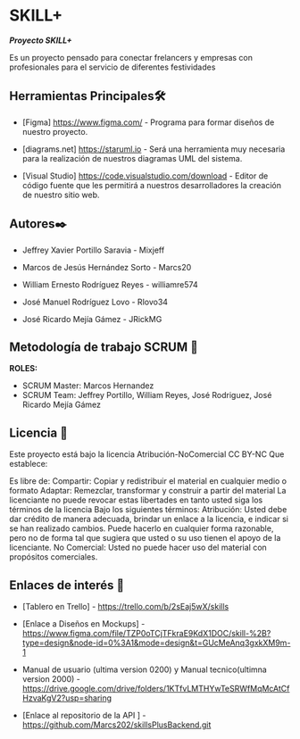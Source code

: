 # SKILL+

_**Proyecto SKILL+**_

Es un proyecto pensado para conectar frelancers y empresas con profesionales para el servicio de diferentes festividades

## Herramientas Principales🛠️

* [Figma] https://www.figma.com/ - Programa para formar diseños de nuestro proyecto.

* [diagrams.net] https://staruml.io - Será una herramienta muy necesaria para la realización de nuestros diagramas UML del
sistema.

* [Visual Studio] https://code.visualstudio.com/download - Editor de código fuente que les permitirá a nuestros desarrolladores la creación de nuestro
sitio web.



## Autores✒️

* Jeffrey Xavier Portillo Saravia - Mixjeff			

* Marcos de Jesús Hernández Sorto - Marcs20

* William Ernesto Rodríguez Reyes - williamre574					

* José Manuel Rodríguez Lovo - Rlovo34

* José Ricardo Mejía Gámez - JRickMG



## Metodología de trabajo SCRUM 👥

**ROLES:**

* SCRUM Master: Marcos Hernandez
* SCRUM Team: Jeffrey Portillo, William Reyes, José Rodriguez, José Ricardo Mejía Gámez



## Licencia 📄

Este proyecto está bajo la licencia Atribución-NoComercial CC BY-NC Que establece:

Es libre de:
Compartir: Copiar y redistribuir el material en cualquier medio o formato
Adaptar: Remezclar, transformar y construir a partir del material
La licenciante no puede revocar estas libertades en tanto usted siga los términos de la licencia
Bajo los siguientes términos:
Atribución: Usted debe dar crédito de manera adecuada, brindar un enlace a la licencia, e indicar si se han realizado cambios. Puede hacerlo en cualquier forma razonable, pero no de forma tal que sugiera que usted o su uso tienen el apoyo de la licenciante.
No Comercial: Usted no puede hacer uso del material con propósitos comerciales.



## Enlaces de interés 👀

* [Tablero en Trello] - https://trello.com/b/2sEaj5wX/skills

* [Enlace a Diseños en Mockups] - https://www.figma.com/file/TZP0oTCjTFkraE9KdX1DOC/skill-%2B?type=design&node-id=0%3A1&mode=design&t=GUcMeAnq3gxkXM9m-1
  
* Manual de usuario (ultima version 0200) y Manual tecnico(ultimna version 2000)  - https://drive.google.com/drive/folders/1KTfvLMTHYwTeSRWfMqMcAtCfHzvaKgV2?usp=sharing

* [Enlace al repositorio de la API ] - https://github.com/Marcs202/skillsPlusBackend.git
